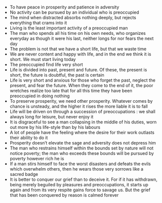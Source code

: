 * To have peace in prosperity and patience in adversity 
* No activity can be pursued by an individual who is preoccupied
* The mind when distracted absorbs nothing deeply, but rejects everything that crams into it
* Living is the least important activity of a preoccupied man
* The man who spends all his time on his own needs, who organizes everyday as though it were his last, neither longs for nor fears the next day  
* The problem is not that we have a short life, but that we waste time
* We are never content and happy with life, and in the end we think it is short. We must start living today
* The preoccupied find life very short 
* Life is divided into past, present and future. Of these, the present is short, the future is doubtful, the past is certain
* Life is very short and anxious for those who forget the past, neglect the present, and fear the future. When they come to the end of it, the poor wretches realize too late that for all this time they have been preoccupied in doing nothing
* To preserve prosperity, we need other prosperity. Whatever comes by chance is unsteady, and the higher it rises the more liable it is to fall
* Life will be driven  on through a succession of preoccupations : we shall always long for leisure, but never enjoy it
* It is disgraceful to see a man collapsing in the middle of his duties, worn out more by his life-style than by his labours
* A lot of people have the feeling where the desire for their work outlasts their ability to do it
* Prosperity doesn’t elevate the sage and adversity does not depress him
* The man who restrains himself within the bounds set by nature will not notice poverty; the man who exceeds these bounds will be pursued by poverty  however rich he is
* If a man stirs himself to face the worst disasters and defeats the evils which overwhelm others, then he wears those very sorrows like a sacred badge
* It is better to conquer our grief than to deceive it. For if it has withdrawn, being merely beguiled by pleasures and preoccupations, it starts up again and from its very respite gains force to savage us. But the grief that has been conquered by reason is calmed forever
